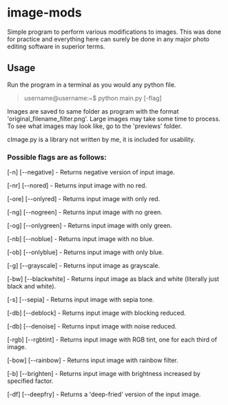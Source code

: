 # image-mods
Simple program to perform various modifications to images. This was done for practice and everything here can surely be done in any major photo editing software in superior terms.

## Usage
Run the program in a terminal as you would any python file.
  
> username@username:~$ python main.py [-flag]    

Images are saved to same folder as program with the format 'original_filename_filter.png'.
Large images may take some time to process.  
To see what images may look like, go to the 'previews' folder.  
<p>cImage.py is a library not written by me, it is included for usability.

### Possible flags are as follows:

[-n] [--negative] - Returns negative version of input image.

[-nr] [--nored] - Returns input image with no red.

[-ore] [--onlyred] - Returns input image with only red.

[-ng] [--nogreen] - Returns input image with no green.

[-og] [--onlygreen] - Returns input image with only green.

[-nb] [--noblue] - Returns input image with no blue.

[-ob] [--onlyblue] - Returns input image with only blue.

[-g] [--grayscale] - Returns input image as grayscale.

[-bw] [--blackwhite] - Returns input image as black and white (literally just black and white).

[-s] [--sepia] - Returns input image with sepia tone.

[-db] [--deblock] - Returns input image with blocking reduced.

[-db] [--denoise] - Returns input image with noise reduced.

[-rgb] [--rgbtint] - Returns input image with RGB tint, one for each third of image.

[-bow] [--rainbow] - Returns input image with rainbow filter.

[-b] [--brighten] - Returns input image with brightness increased by specified factor.

[-df] [--deepfry] - Returns a 'deep-fried' version of the input image.


 






